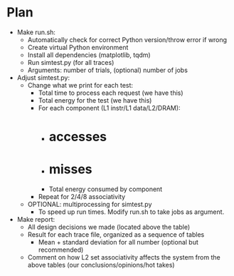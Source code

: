 # Plan

- Make run.sh:
    * Automatically check for correct Python version/throw error if wrong
    * Create virtual Python environment
    * Install all dependencies (matplotlib, tqdm)
    * Run simtest.py (for all traces)
    * Arguments: number of trials, (optional) number of jobs
- Adjust simtest.py:
    * Change what we print for each test:
        + Total time to process each request (we have this)
        + Total energy for the test (we have this)
        + For each component (L1 instr/L1 data/L2/DRAM):
            + # accesses
            + # misses
            + Total energy consumed by component
        + Repeat for 2/4/8 associativity
    * OPTIONAL: multiprocessing for simtest.py
        + To speed up run times. Modify run.sh to take jobs as argument.
- Make report:
    * All design decisions we made (located above the table)
    * Result for each trace file, organized as a sequence of tables
        + Mean + standard deviation for all number (optional but recommended)
    * Comment on how L2 set associativity affects the system from the above tables (our conclusions/opinions/hot takes)
